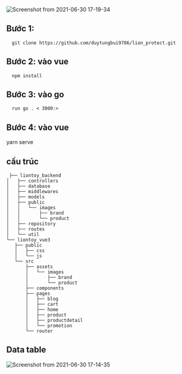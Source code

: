 
![Screenshot from 2021-06-30 17-19-34](https://user-images.githubusercontent.com/71300964/123944545-6c158100-d9c7-11eb-86f0-66db6fef2963.png)

## Bước 1: 
```
  git clone https://github.com/duytungbui9786/lion_protect.git 
  ```
## Bước 2: vào vue 
```
  npm install
  ```
## Bước 3: vào go  
```
  run go . < 3000:> 
  ```
## Bước 4: vào vue 
  yarn serve
  
  ##   cấu trúc 
 ``` 
  ├── liontoy_backend
│   ├── controllers
│   ├── database
│   ├── middlewares
│   ├── models
│   ├── public
│   │   └── images
│   │       ├── brand
│   │       └── product
│   ├── repository
│   ├── routes
│   └── util
└── liontoy_vue3
    ├── public
    │   ├── css
    │   └── js
    └── src
        ├── assets
        │   └── images
        │       ├── brand
        │       └── product
        ├── components
        ├── pages
        │   ├── blog
        │   ├── cart
        │   ├── home
        │   ├── product
        │   ├── productdetail
        │   └── promotion
        └── router
```
## Data table
![Screenshot from 2021-06-30 17-14-35](https://user-images.githubusercontent.com/71300964/123944031-ebef1b80-d9c6-11eb-8129-d4a9b36e1837.png)

